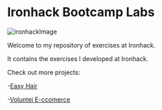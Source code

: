 # Ironhack Bootcamp Labs
![ironhackImage](https://user-images.githubusercontent.com/50602816/72697315-4e7b9100-3b1e-11ea-9f88-7bc5f23a277b.png)

Welcome to my repository of exercises at Ironhack.

It contains the exercises I developed at Ironhack.

Check out more projects:

-[Easy Hair](https://github.com/jegarin/project-easy-hair)

-[Voluntei E-ccomerce](https://github.com/juliaramosguedes/project-voluntei-ecommerce)
